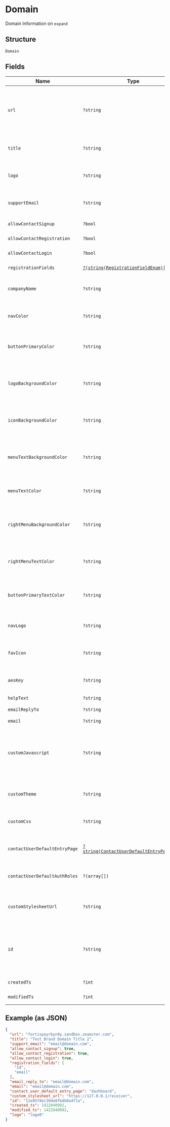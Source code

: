 
# Domain

Domain Information on `expand`

## Structure

`Domain`

## Fields

| Name | Type | Tags | Description | Getter | Setter |
|  --- | --- | --- | --- | --- | --- |
| `url` | `?string` | Optional | URL<br>**Constraints**: *Maximum Length*: `64`, *Pattern*: `^[a-zA-Z0-9]+([\-\.]{1}[a-zA-Z0-9]+)*\.[a-zA-Z]{2,5}$` | getUrl(): ?string | setUrl(?string url): void |
| `title` | `?string` | Optional | Domain Name<br>**Constraints**: *Maximum Length*: `64` | getTitle(): ?string | setTitle(?string title): void |
| `logo` | `?string` | Optional | Logo<br>**Constraints**: *Maximum Length*: `64` | getLogo(): ?string | setLogo(?string logo): void |
| `supportEmail` | `?string` | Optional | Support Email<br>**Constraints**: *Maximum Length*: `64` | getSupportEmail(): ?string | setSupportEmail(?string supportEmail): void |
| `allowContactSignup` | `?bool` | Optional | Allow Contact Signup. | getAllowContactSignup(): ?bool | setAllowContactSignup(?bool allowContactSignup): void |
| `allowContactRegistration` | `?bool` | Optional | Allow Contact Registration. | getAllowContactRegistration(): ?bool | setAllowContactRegistration(?bool allowContactRegistration): void |
| `allowContactLogin` | `?bool` | Optional | Allow Contact Login. | getAllowContactLogin(): ?bool | setAllowContactLogin(?bool allowContactLogin): void |
| `registrationFields` | [`?(string(RegistrationFieldEnum)[])`](../../doc/models/registration-field-enum.md) | Optional | Registration Fields | getRegistrationFields(): ?array | setRegistrationFields(?array registrationFields): void |
| `companyName` | `?string` | Optional | Company Name.<br>**Constraints**: *Maximum Length*: `32` | getCompanyName(): ?string | setCompanyName(?string companyName): void |
| `navColor` | `?string` | Optional | Nav Color.<br>**Constraints**: *Maximum Length*: `7` | getNavColor(): ?string | setNavColor(?string navColor): void |
| `buttonPrimaryColor` | `?string` | Optional | Button Primary Color.<br>**Constraints**: *Maximum Length*: `7` | getButtonPrimaryColor(): ?string | setButtonPrimaryColor(?string buttonPrimaryColor): void |
| `logoBackgroundColor` | `?string` | Optional | Logo Background Color.<br>**Constraints**: *Maximum Length*: `7` | getLogoBackgroundColor(): ?string | setLogoBackgroundColor(?string logoBackgroundColor): void |
| `iconBackgroundColor` | `?string` | Optional | Icon Background Color.<br>**Constraints**: *Maximum Length*: `7` | getIconBackgroundColor(): ?string | setIconBackgroundColor(?string iconBackgroundColor): void |
| `menuTextBackgroundColor` | `?string` | Optional | Menu Text Background Color<br>**Constraints**: *Maximum Length*: `7` | getMenuTextBackgroundColor(): ?string | setMenuTextBackgroundColor(?string menuTextBackgroundColor): void |
| `menuTextColor` | `?string` | Optional | Menu Text Color.<br>**Constraints**: *Maximum Length*: `7` | getMenuTextColor(): ?string | setMenuTextColor(?string menuTextColor): void |
| `rightMenuBackgroundColor` | `?string` | Optional | Right Menu Background Color.<br>**Constraints**: *Maximum Length*: `7` | getRightMenuBackgroundColor(): ?string | setRightMenuBackgroundColor(?string rightMenuBackgroundColor): void |
| `rightMenuTextColor` | `?string` | Optional | Right Menu Text Color.<br>**Constraints**: *Maximum Length*: `7` | getRightMenuTextColor(): ?string | setRightMenuTextColor(?string rightMenuTextColor): void |
| `buttonPrimaryTextColor` | `?string` | Optional | Button Primary Text Color.<br>**Constraints**: *Maximum Length*: `7` | getButtonPrimaryTextColor(): ?string | setButtonPrimaryTextColor(?string buttonPrimaryTextColor): void |
| `navLogo` | `?string` | Optional | Nav Logo.<br>**Constraints**: *Maximum Length*: `256` | getNavLogo(): ?string | setNavLogo(?string navLogo): void |
| `favIcon` | `?string` | Optional | Fav Icon.<br>**Constraints**: *Maximum Length*: `256` | getFavIcon(): ?string | setFavIcon(?string favIcon): void |
| `aesKey` | `?string` | Optional | Aes Key.<br>**Constraints**: *Maximum Length*: `255` | getAesKey(): ?string | setAesKey(?string aesKey): void |
| `helpText` | `?string` | Optional | Help Text. | getHelpText(): ?string | setHelpText(?string helpText): void |
| `emailReplyTo` | `?string` | Optional | Email Reply To. | getEmailReplyTo(): ?string | setEmailReplyTo(?string emailReplyTo): void |
| `email` | `?string` | Optional | Email. | getEmail(): ?string | setEmail(?string email): void |
| `customJavascript` | `?string` | Optional | Custom Javascript.<br>**Constraints**: *Maximum Length*: `2048`, *Pattern*: `^<script\b[^>]*>([\s\S]*?)<\/script>$` | getCustomJavascript(): ?string | setCustomJavascript(?string customJavascript): void |
| `customTheme` | `?string` | Optional | Custom Theme<br>**Constraints**: *Maximum Length*: `48` | getCustomTheme(): ?string | setCustomTheme(?string customTheme): void |
| `customCss` | `?string` | Optional | Custom CSS<br>**Constraints**: *Maximum Length*: `2048` | getCustomCss(): ?string | setCustomCss(?string customCss): void |
| `contactUserDefaultEntryPage` | [`?string(ContactUserDefaultEntryPageEnum)`](../../doc/models/contact-user-default-entry-page-enum.md) | Optional | Contact User Default Entry Page | getContactUserDefaultEntryPage(): ?string | setContactUserDefaultEntryPage(?string contactUserDefaultEntryPage): void |
| `contactUserDefaultAuthRoles` | `?(array[])` | Optional | Contact User Default Auth Role | getContactUserDefaultAuthRoles(): ?array | setContactUserDefaultAuthRoles(?array contactUserDefaultAuthRoles): void |
| `customStylesheetUrl` | `?string` | Optional | Custom Stylesheet URL<br>**Constraints**: *Maximum Length*: `256` | getCustomStylesheetUrl(): ?string | setCustomStylesheetUrl(?string customStylesheetUrl): void |
| `id` | `?string` | Optional | Id<br>**Constraints**: *Pattern*: `^(([0-9a-fA-F\-]{24,36})\|(([0-9a-fA-F]{8})-(([0-9a-fA-F]{4}\-){3})([0-9a-fA-F]{12})))$` | getId(): ?string | setId(?string id): void |
| `createdTs` | `?int` | Optional | Created Time Stamp | getCreatedTs(): ?int | setCreatedTs(?int createdTs): void |
| `modifiedTs` | `?int` | Optional | Modified Time Stamp | getModifiedTs(): ?int | setModifiedTs(?int modifiedTs): void |

## Example (as JSON)

```json
{
  "url": "fortispayrbyn9y.sandbox.zeamster.com",
  "title": "Test Brand Domain Title 2",
  "support_email": "email@domain.com",
  "allow_contact_signup": true,
  "allow_contact_registration": true,
  "allow_contact_login": true,
  "registration_fields": [
    "id",
    "email"
  ],
  "email_reply_to": "email@domain.com",
  "email": "email@domain.com",
  "contact_user_default_entry_page": "dashboard",
  "custom_stylesheet_url": "https://127.0.0.1/receiver",
  "id": "11e95f8ec39de8fbdb0a4f1a",
  "created_ts": 1422040992,
  "modified_ts": 1422040992,
  "logo": "logo0"
}
```

